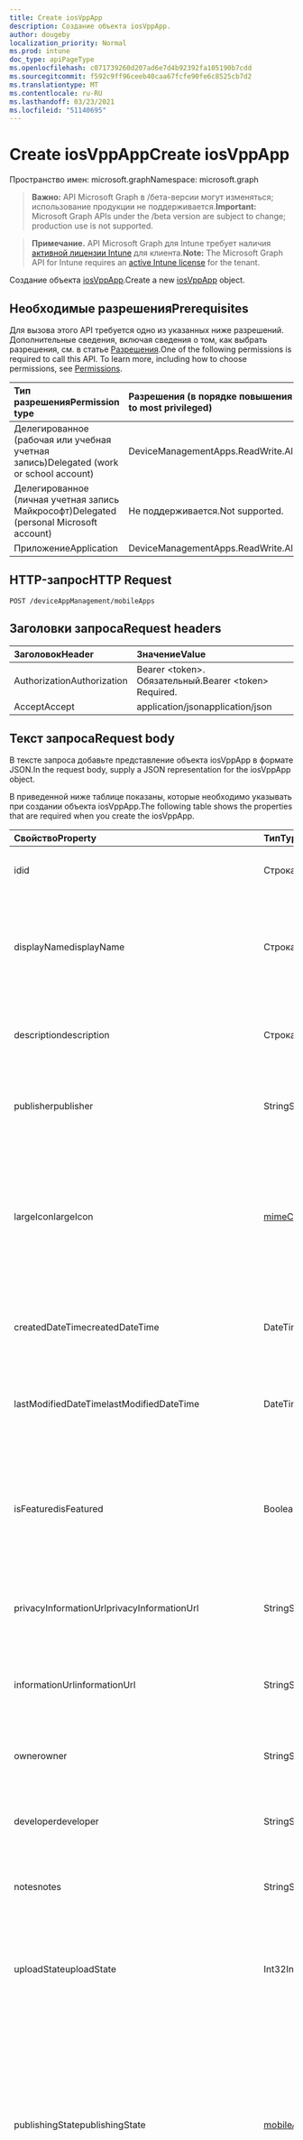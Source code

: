 ```yaml
---
title: Create iosVppApp
description: Создание объекта iosVppApp.
author: dougeby
localization_priority: Normal
ms.prod: intune
doc_type: apiPageType
ms.openlocfilehash: c071739260d207ad6e7d4b92392fa105190b7cdd
ms.sourcegitcommit: f592c9ff96ceeb40caa67fcfe90fe6c8525cb7d2
ms.translationtype: MT
ms.contentlocale: ru-RU
ms.lasthandoff: 03/23/2021
ms.locfileid: "51140695"
---
```

# <a name="create-iosvppapp"></a><span data-ttu-id="8538d-103">Create iosVppApp</span><span class="sxs-lookup"><span data-stu-id="8538d-103">Create iosVppApp</span></span>

<span data-ttu-id="8538d-104">Пространство имен: microsoft.graph</span><span class="sxs-lookup"><span data-stu-id="8538d-104">Namespace: microsoft.graph</span></span>

> <span data-ttu-id="8538d-105">**Важно:** API Microsoft Graph в /бета-версии могут изменяться; использование продукции не поддерживается.</span><span class="sxs-lookup"><span data-stu-id="8538d-105">**Important:** Microsoft Graph APIs under the /beta version are subject to change; production use is not supported.</span></span>

> <span data-ttu-id="8538d-106">**Примечание.** API Microsoft Graph для Intune требует наличия [активной лицензии Intune](https://go.microsoft.com/fwlink/?linkid=839381) для клиента.</span><span class="sxs-lookup"><span data-stu-id="8538d-106">**Note:** The Microsoft Graph API for Intune requires an [active Intune license](https://go.microsoft.com/fwlink/?linkid=839381) for the tenant.</span></span>

<span data-ttu-id="8538d-107">Создание объекта [iosVppApp](../resources/intune-apps-iosvppapp.md).</span><span class="sxs-lookup"><span data-stu-id="8538d-107">Create a new [iosVppApp](../resources/intune-apps-iosvppapp.md) object.</span></span>

## <a name="prerequisites"></a><span data-ttu-id="8538d-108">Необходимые разрешения</span><span class="sxs-lookup"><span data-stu-id="8538d-108">Prerequisites</span></span>
<span data-ttu-id="8538d-p101">Для вызова этого API требуется одно из указанных ниже разрешений. Дополнительные сведения, включая сведения о том, как выбрать разрешения, см. в статье [Разрешения](/graph/permissions-reference).</span><span class="sxs-lookup"><span data-stu-id="8538d-p101">One of the following permissions is required to call this API. To learn more, including how to choose permissions, see [Permissions](/graph/permissions-reference).</span></span>

|<span data-ttu-id="8538d-111">Тип разрешения</span><span class="sxs-lookup"><span data-stu-id="8538d-111">Permission type</span></span>|<span data-ttu-id="8538d-112">Разрешения (в порядке повышения привилегий)</span><span class="sxs-lookup"><span data-stu-id="8538d-112">Permissions (from least to most privileged)</span></span>|
|:---|:---|
|<span data-ttu-id="8538d-113">Делегированное (рабочая или учебная учетная запись)</span><span class="sxs-lookup"><span data-stu-id="8538d-113">Delegated (work or school account)</span></span>|<span data-ttu-id="8538d-114">DeviceManagementApps.ReadWrite.All</span><span class="sxs-lookup"><span data-stu-id="8538d-114">DeviceManagementApps.ReadWrite.All</span></span>|
|<span data-ttu-id="8538d-115">Делегированное (личная учетная запись Майкрософт)</span><span class="sxs-lookup"><span data-stu-id="8538d-115">Delegated (personal Microsoft account)</span></span>|<span data-ttu-id="8538d-116">Не поддерживается.</span><span class="sxs-lookup"><span data-stu-id="8538d-116">Not supported.</span></span>|
|<span data-ttu-id="8538d-117">Приложение</span><span class="sxs-lookup"><span data-stu-id="8538d-117">Application</span></span>|<span data-ttu-id="8538d-118">DeviceManagementApps.ReadWrite.All</span><span class="sxs-lookup"><span data-stu-id="8538d-118">DeviceManagementApps.ReadWrite.All</span></span>|

## <a name="http-request"></a><span data-ttu-id="8538d-119">HTTP-запрос</span><span class="sxs-lookup"><span data-stu-id="8538d-119">HTTP Request</span></span>
<!-- {
  "blockType": "ignored"
}
-->
``` http
POST /deviceAppManagement/mobileApps
```

## <a name="request-headers"></a><span data-ttu-id="8538d-120">Заголовки запроса</span><span class="sxs-lookup"><span data-stu-id="8538d-120">Request headers</span></span>
|<span data-ttu-id="8538d-121">Заголовок</span><span class="sxs-lookup"><span data-stu-id="8538d-121">Header</span></span>|<span data-ttu-id="8538d-122">Значение</span><span class="sxs-lookup"><span data-stu-id="8538d-122">Value</span></span>|
|:---|:---|
|<span data-ttu-id="8538d-123">Authorization</span><span class="sxs-lookup"><span data-stu-id="8538d-123">Authorization</span></span>|<span data-ttu-id="8538d-124">Bearer &lt;token&gt;. Обязательный.</span><span class="sxs-lookup"><span data-stu-id="8538d-124">Bearer &lt;token&gt; Required.</span></span>|
|<span data-ttu-id="8538d-125">Accept</span><span class="sxs-lookup"><span data-stu-id="8538d-125">Accept</span></span>|<span data-ttu-id="8538d-126">application/json</span><span class="sxs-lookup"><span data-stu-id="8538d-126">application/json</span></span>|

## <a name="request-body"></a><span data-ttu-id="8538d-127">Текст запроса</span><span class="sxs-lookup"><span data-stu-id="8538d-127">Request body</span></span>
<span data-ttu-id="8538d-128">В тексте запроса добавьте представление объекта iosVppApp в формате JSON.</span><span class="sxs-lookup"><span data-stu-id="8538d-128">In the request body, supply a JSON representation for the iosVppApp object.</span></span>

<span data-ttu-id="8538d-129">В приведенной ниже таблице показаны, которые необходимо указывать при создании объекта iosVppApp.</span><span class="sxs-lookup"><span data-stu-id="8538d-129">The following table shows the properties that are required when you create the iosVppApp.</span></span>

|<span data-ttu-id="8538d-130">Свойство</span><span class="sxs-lookup"><span data-stu-id="8538d-130">Property</span></span>|<span data-ttu-id="8538d-131">Тип</span><span class="sxs-lookup"><span data-stu-id="8538d-131">Type</span></span>|<span data-ttu-id="8538d-132">Описание</span><span class="sxs-lookup"><span data-stu-id="8538d-132">Description</span></span>|
|:---|:---|:---|
|<span data-ttu-id="8538d-133">id</span><span class="sxs-lookup"><span data-stu-id="8538d-133">id</span></span>|<span data-ttu-id="8538d-134">Строка</span><span class="sxs-lookup"><span data-stu-id="8538d-134">String</span></span>|<span data-ttu-id="8538d-135">Ключ объекта.</span><span class="sxs-lookup"><span data-stu-id="8538d-135">Key of the entity.</span></span> <span data-ttu-id="8538d-136">Наследуется от [mobileApp](../resources/intune-shared-mobileapp.md).</span><span class="sxs-lookup"><span data-stu-id="8538d-136">Inherited from [mobileApp](../resources/intune-shared-mobileapp.md)</span></span>|
|<span data-ttu-id="8538d-137">displayName</span><span class="sxs-lookup"><span data-stu-id="8538d-137">displayName</span></span>|<span data-ttu-id="8538d-138">Строка</span><span class="sxs-lookup"><span data-stu-id="8538d-138">String</span></span>|<span data-ttu-id="8538d-139">Название приложения, которое предоставил или импортировал администратор.</span><span class="sxs-lookup"><span data-stu-id="8538d-139">The admin provided or imported title of the app.</span></span> <span data-ttu-id="8538d-140">Наследуется от [mobileApp](../resources/intune-shared-mobileapp.md).</span><span class="sxs-lookup"><span data-stu-id="8538d-140">Inherited from [mobileApp](../resources/intune-shared-mobileapp.md)</span></span>|
|<span data-ttu-id="8538d-141">description</span><span class="sxs-lookup"><span data-stu-id="8538d-141">description</span></span>|<span data-ttu-id="8538d-142">Строка</span><span class="sxs-lookup"><span data-stu-id="8538d-142">String</span></span>|<span data-ttu-id="8538d-143">Описание приложения.</span><span class="sxs-lookup"><span data-stu-id="8538d-143">The description of the app.</span></span> <span data-ttu-id="8538d-144">Наследуется от [mobileApp](../resources/intune-shared-mobileapp.md).</span><span class="sxs-lookup"><span data-stu-id="8538d-144">Inherited from [mobileApp](../resources/intune-shared-mobileapp.md)</span></span>|
|<span data-ttu-id="8538d-145">publisher</span><span class="sxs-lookup"><span data-stu-id="8538d-145">publisher</span></span>|<span data-ttu-id="8538d-146">String</span><span class="sxs-lookup"><span data-stu-id="8538d-146">String</span></span>|<span data-ttu-id="8538d-147">Издатель приложения.</span><span class="sxs-lookup"><span data-stu-id="8538d-147">The publisher of the app.</span></span> <span data-ttu-id="8538d-148">Наследуется от [mobileApp](../resources/intune-shared-mobileapp.md).</span><span class="sxs-lookup"><span data-stu-id="8538d-148">Inherited from [mobileApp](../resources/intune-shared-mobileapp.md)</span></span>|
|<span data-ttu-id="8538d-149">largeIcon</span><span class="sxs-lookup"><span data-stu-id="8538d-149">largeIcon</span></span>|[<span data-ttu-id="8538d-150">mimeContent</span><span class="sxs-lookup"><span data-stu-id="8538d-150">mimeContent</span></span>](../resources/intune-shared-mimecontent.md)|<span data-ttu-id="8538d-151">Представляет большой значок, который отображается в сведениях о приложении, используется для отправки значка.</span><span class="sxs-lookup"><span data-stu-id="8538d-151">The large icon, to be displayed in the app details and used for upload of the icon.</span></span> <span data-ttu-id="8538d-152">Наследуется от [mobileApp](../resources/intune-shared-mobileapp.md).</span><span class="sxs-lookup"><span data-stu-id="8538d-152">Inherited from [mobileApp](../resources/intune-shared-mobileapp.md)</span></span>|
|<span data-ttu-id="8538d-153">createdDateTime</span><span class="sxs-lookup"><span data-stu-id="8538d-153">createdDateTime</span></span>|<span data-ttu-id="8538d-154">DateTimeOffset</span><span class="sxs-lookup"><span data-stu-id="8538d-154">DateTimeOffset</span></span>|<span data-ttu-id="8538d-155">Дата и время создания приложения.</span><span class="sxs-lookup"><span data-stu-id="8538d-155">The date and time the app was created.</span></span> <span data-ttu-id="8538d-156">Наследуется от [mobileApp](../resources/intune-shared-mobileapp.md).</span><span class="sxs-lookup"><span data-stu-id="8538d-156">Inherited from [mobileApp](../resources/intune-shared-mobileapp.md)</span></span>|
|<span data-ttu-id="8538d-157">lastModifiedDateTime</span><span class="sxs-lookup"><span data-stu-id="8538d-157">lastModifiedDateTime</span></span>|<span data-ttu-id="8538d-158">DateTimeOffset</span><span class="sxs-lookup"><span data-stu-id="8538d-158">DateTimeOffset</span></span>|<span data-ttu-id="8538d-159">Дата и время последнего изменения приложения.</span><span class="sxs-lookup"><span data-stu-id="8538d-159">The date and time the app was last modified.</span></span> <span data-ttu-id="8538d-160">Наследуется от [mobileApp](../resources/intune-shared-mobileapp.md).</span><span class="sxs-lookup"><span data-stu-id="8538d-160">Inherited from [mobileApp](../resources/intune-shared-mobileapp.md)</span></span>|
|<span data-ttu-id="8538d-161">isFeatured</span><span class="sxs-lookup"><span data-stu-id="8538d-161">isFeatured</span></span>|<span data-ttu-id="8538d-162">Boolean</span><span class="sxs-lookup"><span data-stu-id="8538d-162">Boolean</span></span>|<span data-ttu-id="8538d-163">Значение, которое показывает, отмечено ли приложение как подобранное администратором. Наследуется от объекта [mobileApp](../resources/intune-shared-mobileapp.md).</span><span class="sxs-lookup"><span data-stu-id="8538d-163">The value indicating whether the app is marked as featured by the admin. Inherited from [mobileApp](../resources/intune-shared-mobileapp.md)</span></span>|
|<span data-ttu-id="8538d-164">privacyInformationUrl</span><span class="sxs-lookup"><span data-stu-id="8538d-164">privacyInformationUrl</span></span>|<span data-ttu-id="8538d-165">String</span><span class="sxs-lookup"><span data-stu-id="8538d-165">String</span></span>|<span data-ttu-id="8538d-166">URL-адрес заявления о конфиденциальности.</span><span class="sxs-lookup"><span data-stu-id="8538d-166">The privacy statement Url.</span></span> <span data-ttu-id="8538d-167">Наследуется от [mobileApp](../resources/intune-shared-mobileapp.md).</span><span class="sxs-lookup"><span data-stu-id="8538d-167">Inherited from [mobileApp](../resources/intune-shared-mobileapp.md)</span></span>|
|<span data-ttu-id="8538d-168">informationUrl</span><span class="sxs-lookup"><span data-stu-id="8538d-168">informationUrl</span></span>|<span data-ttu-id="8538d-169">String</span><span class="sxs-lookup"><span data-stu-id="8538d-169">String</span></span>|<span data-ttu-id="8538d-170">URL-адрес страницы с дополнительными сведениями.</span><span class="sxs-lookup"><span data-stu-id="8538d-170">The more information Url.</span></span> <span data-ttu-id="8538d-171">Наследуется от [mobileApp](../resources/intune-shared-mobileapp.md).</span><span class="sxs-lookup"><span data-stu-id="8538d-171">Inherited from [mobileApp](../resources/intune-shared-mobileapp.md)</span></span>|
|<span data-ttu-id="8538d-172">owner</span><span class="sxs-lookup"><span data-stu-id="8538d-172">owner</span></span>|<span data-ttu-id="8538d-173">String</span><span class="sxs-lookup"><span data-stu-id="8538d-173">String</span></span>|<span data-ttu-id="8538d-174">Владелец приложения.</span><span class="sxs-lookup"><span data-stu-id="8538d-174">The owner of the app.</span></span> <span data-ttu-id="8538d-175">Наследуется от [mobileApp](../resources/intune-shared-mobileapp.md).</span><span class="sxs-lookup"><span data-stu-id="8538d-175">Inherited from [mobileApp](../resources/intune-shared-mobileapp.md)</span></span>|
|<span data-ttu-id="8538d-176">developer</span><span class="sxs-lookup"><span data-stu-id="8538d-176">developer</span></span>|<span data-ttu-id="8538d-177">String</span><span class="sxs-lookup"><span data-stu-id="8538d-177">String</span></span>|<span data-ttu-id="8538d-178">Разработчик приложения.</span><span class="sxs-lookup"><span data-stu-id="8538d-178">The developer of the app.</span></span> <span data-ttu-id="8538d-179">Наследуется от [mobileApp](../resources/intune-shared-mobileapp.md).</span><span class="sxs-lookup"><span data-stu-id="8538d-179">Inherited from [mobileApp](../resources/intune-shared-mobileapp.md)</span></span>|
|<span data-ttu-id="8538d-180">notes</span><span class="sxs-lookup"><span data-stu-id="8538d-180">notes</span></span>|<span data-ttu-id="8538d-181">String</span><span class="sxs-lookup"><span data-stu-id="8538d-181">String</span></span>|<span data-ttu-id="8538d-182">Заметки для приложения.</span><span class="sxs-lookup"><span data-stu-id="8538d-182">Notes for the app.</span></span> <span data-ttu-id="8538d-183">Наследуется от [mobileApp](../resources/intune-shared-mobileapp.md).</span><span class="sxs-lookup"><span data-stu-id="8538d-183">Inherited from [mobileApp](../resources/intune-shared-mobileapp.md)</span></span>|
|<span data-ttu-id="8538d-184">uploadState</span><span class="sxs-lookup"><span data-stu-id="8538d-184">uploadState</span></span>|<span data-ttu-id="8538d-185">Int32</span><span class="sxs-lookup"><span data-stu-id="8538d-185">Int32</span></span>|<span data-ttu-id="8538d-186">Состояние загрузки.</span><span class="sxs-lookup"><span data-stu-id="8538d-186">The upload state.</span></span> <span data-ttu-id="8538d-187">Возможные значения: 0 - `Not Ready` , 1 - `Ready` , 2 - `Processing` .</span><span class="sxs-lookup"><span data-stu-id="8538d-187">Possible values are: 0 - `Not Ready`, 1 - `Ready`, 2 - `Processing`.</span></span> <span data-ttu-id="8538d-188">Наследуется от [mobileApp](../resources/intune-shared-mobileapp.md).</span><span class="sxs-lookup"><span data-stu-id="8538d-188">Inherited from [mobileApp](../resources/intune-shared-mobileapp.md)</span></span>|
|<span data-ttu-id="8538d-189">publishingState</span><span class="sxs-lookup"><span data-stu-id="8538d-189">publishingState</span></span>|[<span data-ttu-id="8538d-190">mobileAppPublishingState</span><span class="sxs-lookup"><span data-stu-id="8538d-190">mobileAppPublishingState</span></span>](../resources/intune-apps-mobileapppublishingstate.md)|<span data-ttu-id="8538d-191">Состояние публикации для приложения.</span><span class="sxs-lookup"><span data-stu-id="8538d-191">The publishing state for the app.</span></span> <span data-ttu-id="8538d-192">Приложение невозможно назначить, если оно не опубликовано.</span><span class="sxs-lookup"><span data-stu-id="8538d-192">The app cannot be assigned unless the app is published.</span></span> <span data-ttu-id="8538d-193">Унаследованный от [mobileApp](../resources/intune-shared-mobileapp.md).</span><span class="sxs-lookup"><span data-stu-id="8538d-193">Inherited from [mobileApp](../resources/intune-shared-mobileapp.md).</span></span> <span data-ttu-id="8538d-194">Возможные значения: `notPublished`, `processing`, `published`.</span><span class="sxs-lookup"><span data-stu-id="8538d-194">Possible values are: `notPublished`, `processing`, `published`.</span></span>|
|<span data-ttu-id="8538d-195">isAssigned</span><span class="sxs-lookup"><span data-stu-id="8538d-195">isAssigned</span></span>|<span data-ttu-id="8538d-196">Boolean</span><span class="sxs-lookup"><span data-stu-id="8538d-196">Boolean</span></span>|<span data-ttu-id="8538d-197">Значение, указывающее, назначено ли приложению по крайней мере одна группа.</span><span class="sxs-lookup"><span data-stu-id="8538d-197">The value indicating whether the app is assigned to at least one group.</span></span> <span data-ttu-id="8538d-198">Наследуется от [mobileApp](../resources/intune-shared-mobileapp.md).</span><span class="sxs-lookup"><span data-stu-id="8538d-198">Inherited from [mobileApp](../resources/intune-shared-mobileapp.md)</span></span>|
|<span data-ttu-id="8538d-199">roleScopeTagIds</span><span class="sxs-lookup"><span data-stu-id="8538d-199">roleScopeTagIds</span></span>|<span data-ttu-id="8538d-200">Коллекция String</span><span class="sxs-lookup"><span data-stu-id="8538d-200">String collection</span></span>|<span data-ttu-id="8538d-201">Список ids тегов области для этого мобильного приложения.</span><span class="sxs-lookup"><span data-stu-id="8538d-201">List of scope tag ids for this mobile app.</span></span> <span data-ttu-id="8538d-202">Наследуется от [mobileApp](../resources/intune-shared-mobileapp.md).</span><span class="sxs-lookup"><span data-stu-id="8538d-202">Inherited from [mobileApp](../resources/intune-shared-mobileapp.md)</span></span>|
|<span data-ttu-id="8538d-203">dependentAppCount</span><span class="sxs-lookup"><span data-stu-id="8538d-203">dependentAppCount</span></span>|<span data-ttu-id="8538d-204">Int32</span><span class="sxs-lookup"><span data-stu-id="8538d-204">Int32</span></span>|<span data-ttu-id="8538d-205">Общее число зависимостей, которые имеет детское приложение.</span><span class="sxs-lookup"><span data-stu-id="8538d-205">The total number of dependencies the child app has.</span></span> <span data-ttu-id="8538d-206">Наследуется от [mobileApp](../resources/intune-shared-mobileapp.md).</span><span class="sxs-lookup"><span data-stu-id="8538d-206">Inherited from [mobileApp](../resources/intune-shared-mobileapp.md)</span></span>|
|<span data-ttu-id="8538d-207">supersedingAppCount</span><span class="sxs-lookup"><span data-stu-id="8538d-207">supersedingAppCount</span></span>|<span data-ttu-id="8538d-208">Int32</span><span class="sxs-lookup"><span data-stu-id="8538d-208">Int32</span></span>|<span data-ttu-id="8538d-209">Общее число приложений, которые это приложение прямо или косвенно перемежает.</span><span class="sxs-lookup"><span data-stu-id="8538d-209">The total number of apps this app directly or indirectly supersedes.</span></span> <span data-ttu-id="8538d-210">Наследуется от [mobileApp](../resources/intune-shared-mobileapp.md).</span><span class="sxs-lookup"><span data-stu-id="8538d-210">Inherited from [mobileApp](../resources/intune-shared-mobileapp.md)</span></span>|
|<span data-ttu-id="8538d-211">supersededAppCount</span><span class="sxs-lookup"><span data-stu-id="8538d-211">supersededAppCount</span></span>|<span data-ttu-id="8538d-212">Int32</span><span class="sxs-lookup"><span data-stu-id="8538d-212">Int32</span></span>|<span data-ttu-id="8538d-213">Общее число приложений, которые это приложение прямо или косвенно вымежает.</span><span class="sxs-lookup"><span data-stu-id="8538d-213">The total number of apps this app is directly or indirectly superseded by.</span></span> <span data-ttu-id="8538d-214">Наследуется от [mobileApp](../resources/intune-shared-mobileapp.md).</span><span class="sxs-lookup"><span data-stu-id="8538d-214">Inherited from [mobileApp](../resources/intune-shared-mobileapp.md)</span></span>|
|<span data-ttu-id="8538d-215">usedLicenseCount</span><span class="sxs-lookup"><span data-stu-id="8538d-215">usedLicenseCount</span></span>|<span data-ttu-id="8538d-216">Int32</span><span class="sxs-lookup"><span data-stu-id="8538d-216">Int32</span></span>|<span data-ttu-id="8538d-217">Количество используемых лицензий VPP.</span><span class="sxs-lookup"><span data-stu-id="8538d-217">The number of VPP licenses in use.</span></span>|
|<span data-ttu-id="8538d-218">totalLicenseCount</span><span class="sxs-lookup"><span data-stu-id="8538d-218">totalLicenseCount</span></span>|<span data-ttu-id="8538d-219">Int32</span><span class="sxs-lookup"><span data-stu-id="8538d-219">Int32</span></span>|<span data-ttu-id="8538d-220">Общее количество лицензий VPP.</span><span class="sxs-lookup"><span data-stu-id="8538d-220">The total number of VPP licenses.</span></span>|
|<span data-ttu-id="8538d-221">releaseDateTime</span><span class="sxs-lookup"><span data-stu-id="8538d-221">releaseDateTime</span></span>|<span data-ttu-id="8538d-222">DateTimeOffset</span><span class="sxs-lookup"><span data-stu-id="8538d-222">DateTimeOffset</span></span>|<span data-ttu-id="8538d-223">Дата и время выпуска приложения, на которое распространяется программа VPP.</span><span class="sxs-lookup"><span data-stu-id="8538d-223">The VPP application release date and time.</span></span>|
|<span data-ttu-id="8538d-224">appStoreUrl</span><span class="sxs-lookup"><span data-stu-id="8538d-224">appStoreUrl</span></span>|<span data-ttu-id="8538d-225">String</span><span class="sxs-lookup"><span data-stu-id="8538d-225">String</span></span>|<span data-ttu-id="8538d-226">URL-адрес магазина.</span><span class="sxs-lookup"><span data-stu-id="8538d-226">The store URL.</span></span>|
|<span data-ttu-id="8538d-227">licensingType</span><span class="sxs-lookup"><span data-stu-id="8538d-227">licensingType</span></span>|[<span data-ttu-id="8538d-228">vppLicensingType</span><span class="sxs-lookup"><span data-stu-id="8538d-228">vppLicensingType</span></span>](../resources/intune-apps-vpplicensingtype.md)|<span data-ttu-id="8538d-229">Поддерживаемый тип лицензии.</span><span class="sxs-lookup"><span data-stu-id="8538d-229">The supported License Type.</span></span>|
|<span data-ttu-id="8538d-230">applicableDeviceType</span><span class="sxs-lookup"><span data-stu-id="8538d-230">applicableDeviceType</span></span>|[<span data-ttu-id="8538d-231">iosDeviceType</span><span class="sxs-lookup"><span data-stu-id="8538d-231">iosDeviceType</span></span>](../resources/intune-apps-iosdevicetype.md)|<span data-ttu-id="8538d-232">Применимый тип устройства с iOS.</span><span class="sxs-lookup"><span data-stu-id="8538d-232">The applicable iOS Device Type.</span></span>|
|<span data-ttu-id="8538d-233">vppTokenOrganizationName</span><span class="sxs-lookup"><span data-stu-id="8538d-233">vppTokenOrganizationName</span></span>|<span data-ttu-id="8538d-234">String</span><span class="sxs-lookup"><span data-stu-id="8538d-234">String</span></span>|<span data-ttu-id="8538d-235">Организация, связанная с токеном Apple Volume Purchase Program.</span><span class="sxs-lookup"><span data-stu-id="8538d-235">The organization associated with the Apple Volume Purchase Program Token</span></span>|
|<span data-ttu-id="8538d-236">vppTokenAccountType</span><span class="sxs-lookup"><span data-stu-id="8538d-236">vppTokenAccountType</span></span>|[<span data-ttu-id="8538d-237">vppTokenAccountType</span><span class="sxs-lookup"><span data-stu-id="8538d-237">vppTokenAccountType</span></span>](../resources/intune-shared-vpptokenaccounttype.md)|<span data-ttu-id="8538d-238">Тип программы оптовых покупок, с которой связан заданный токен Apple Volume Purchase Program.</span><span class="sxs-lookup"><span data-stu-id="8538d-238">The type of volume purchase program which the given Apple Volume Purchase Program Token is associated with.</span></span> <span data-ttu-id="8538d-239">Возможные значения: `business`, `education`.</span><span class="sxs-lookup"><span data-stu-id="8538d-239">Possible values are: `business`, `education`.</span></span> <span data-ttu-id="8538d-240">Возможные значения: `business`, `education`.</span><span class="sxs-lookup"><span data-stu-id="8538d-240">Possible values are: `business`, `education`.</span></span>|
|<span data-ttu-id="8538d-241">vppTokenAppleId</span><span class="sxs-lookup"><span data-stu-id="8538d-241">vppTokenAppleId</span></span>|<span data-ttu-id="8538d-242">String</span><span class="sxs-lookup"><span data-stu-id="8538d-242">String</span></span>|<span data-ttu-id="8538d-243">Идентификатор Apple ID, связанный с заданным токеном Apple Volume Purchase Program.</span><span class="sxs-lookup"><span data-stu-id="8538d-243">The Apple Id associated with the given Apple Volume Purchase Program Token.</span></span>|
|<span data-ttu-id="8538d-244">bundleId</span><span class="sxs-lookup"><span data-stu-id="8538d-244">bundleId</span></span>|<span data-ttu-id="8538d-245">String</span><span class="sxs-lookup"><span data-stu-id="8538d-245">String</span></span>|<span data-ttu-id="8538d-246">Имя удостоверения.</span><span class="sxs-lookup"><span data-stu-id="8538d-246">The Identity Name.</span></span>|
|<span data-ttu-id="8538d-247">vppTokenId</span><span class="sxs-lookup"><span data-stu-id="8538d-247">vppTokenId</span></span>|<span data-ttu-id="8538d-248">Строка</span><span class="sxs-lookup"><span data-stu-id="8538d-248">String</span></span>|<span data-ttu-id="8538d-249">Идентификатор маркера VPP, связанного с этим приложением.</span><span class="sxs-lookup"><span data-stu-id="8538d-249">Identifier of the VPP token associated with this app.</span></span>|
|<span data-ttu-id="8538d-250">revokeLicenseActionResults</span><span class="sxs-lookup"><span data-stu-id="8538d-250">revokeLicenseActionResults</span></span>|<span data-ttu-id="8538d-251">[коллекция iosVppAppRevokeLicensesActionResult](../resources/intune-apps-iosvppapprevokelicensesactionresult.md)</span><span class="sxs-lookup"><span data-stu-id="8538d-251">[iosVppAppRevokeLicensesActionResult](../resources/intune-apps-iosvppapprevokelicensesactionresult.md) collection</span></span>|<span data-ttu-id="8538d-252">Результаты действий по отзыва лицензии в этом приложении.</span><span class="sxs-lookup"><span data-stu-id="8538d-252">Results of revoke license actions on this app.</span></span>|



## <a name="response"></a><span data-ttu-id="8538d-253">Ответ</span><span class="sxs-lookup"><span data-stu-id="8538d-253">Response</span></span>
<span data-ttu-id="8538d-254">В случае успешного выполнения этот метод возвращает код ответа `201 Created` и объект [iosVppApp](../resources/intune-apps-iosvppapp.md) в тексте ответа.</span><span class="sxs-lookup"><span data-stu-id="8538d-254">If successful, this method returns a `201 Created` response code and a [iosVppApp](../resources/intune-apps-iosvppapp.md) object in the response body.</span></span>

## <a name="example"></a><span data-ttu-id="8538d-255">Пример</span><span class="sxs-lookup"><span data-stu-id="8538d-255">Example</span></span>

### <a name="request"></a><span data-ttu-id="8538d-256">Запрос</span><span class="sxs-lookup"><span data-stu-id="8538d-256">Request</span></span>
<span data-ttu-id="8538d-257">Ниже приведен пример запроса.</span><span class="sxs-lookup"><span data-stu-id="8538d-257">Here is an example of the request.</span></span>
``` http
POST https://graph.microsoft.com/beta/deviceAppManagement/mobileApps
Content-type: application/json
Content-length: 2056

{
  "@odata.type": "#microsoft.graph.iosVppApp",
  "displayName": "Display Name value",
  "description": "Description value",
  "publisher": "Publisher value",
  "largeIcon": {
    "@odata.type": "microsoft.graph.mimeContent",
    "type": "Type value",
    "value": "dmFsdWU="
  },
  "isFeatured": true,
  "privacyInformationUrl": "https://example.com/privacyInformationUrl/",
  "informationUrl": "https://example.com/informationUrl/",
  "owner": "Owner value",
  "developer": "Developer value",
  "notes": "Notes value",
  "uploadState": 11,
  "publishingState": "processing",
  "isAssigned": true,
  "roleScopeTagIds": [
    "Role Scope Tag Ids value"
  ],
  "dependentAppCount": 1,
  "supersedingAppCount": 3,
  "supersededAppCount": 2,
  "usedLicenseCount": 0,
  "totalLicenseCount": 1,
  "releaseDateTime": "2017-01-01T00:01:34.7470482-08:00",
  "appStoreUrl": "https://example.com/appStoreUrl/",
  "licensingType": {
    "@odata.type": "microsoft.graph.vppLicensingType",
    "supportUserLicensing": true,
    "supportDeviceLicensing": true,
    "supportsUserLicensing": true,
    "supportsDeviceLicensing": true
  },
  "applicableDeviceType": {
    "@odata.type": "microsoft.graph.iosDeviceType",
    "iPad": true,
    "iPhoneAndIPod": true
  },
  "vppTokenOrganizationName": "Vpp Token Organization Name value",
  "vppTokenAccountType": "education",
  "vppTokenAppleId": "Vpp Token Apple Id value",
  "bundleId": "Bundle Id value",
  "vppTokenId": "Vpp Token Id value",
  "revokeLicenseActionResults": [
    {
      "@odata.type": "microsoft.graph.iosVppAppRevokeLicensesActionResult",
      "userId": "User Id value",
      "managedDeviceId": "Managed Device Id value",
      "totalLicensesCount": 2,
      "failedLicensesCount": 3,
      "actionFailureReason": "appleFailure",
      "actionName": "Action Name value",
      "actionState": "pending",
      "startDateTime": "2016-12-31T23:58:46.7156189-08:00",
      "lastUpdatedDateTime": "2017-01-01T00:00:56.8321556-08:00"
    }
  ]
}
```

### <a name="response"></a><span data-ttu-id="8538d-258">Отклик</span><span class="sxs-lookup"><span data-stu-id="8538d-258">Response</span></span>
<span data-ttu-id="8538d-p122">Ниже приведен пример отклика. Примечание. Объект отклика, показанный здесь, может быть усечен для краткости. При фактическом вызове будут возвращены все свойства.</span><span class="sxs-lookup"><span data-stu-id="8538d-p122">Here is an example of the response. Note: The response object shown here may be truncated for brevity. All of the properties will be returned from an actual call.</span></span>
``` http
HTTP/1.1 201 Created
Content-Type: application/json
Content-Length: 2228

{
  "@odata.type": "#microsoft.graph.iosVppApp",
  "id": "a0ac9b6f-9b6f-a0ac-6f9b-aca06f9baca0",
  "displayName": "Display Name value",
  "description": "Description value",
  "publisher": "Publisher value",
  "largeIcon": {
    "@odata.type": "microsoft.graph.mimeContent",
    "type": "Type value",
    "value": "dmFsdWU="
  },
  "createdDateTime": "2017-01-01T00:02:43.5775965-08:00",
  "lastModifiedDateTime": "2017-01-01T00:00:35.1329464-08:00",
  "isFeatured": true,
  "privacyInformationUrl": "https://example.com/privacyInformationUrl/",
  "informationUrl": "https://example.com/informationUrl/",
  "owner": "Owner value",
  "developer": "Developer value",
  "notes": "Notes value",
  "uploadState": 11,
  "publishingState": "processing",
  "isAssigned": true,
  "roleScopeTagIds": [
    "Role Scope Tag Ids value"
  ],
  "dependentAppCount": 1,
  "supersedingAppCount": 3,
  "supersededAppCount": 2,
  "usedLicenseCount": 0,
  "totalLicenseCount": 1,
  "releaseDateTime": "2017-01-01T00:01:34.7470482-08:00",
  "appStoreUrl": "https://example.com/appStoreUrl/",
  "licensingType": {
    "@odata.type": "microsoft.graph.vppLicensingType",
    "supportUserLicensing": true,
    "supportDeviceLicensing": true,
    "supportsUserLicensing": true,
    "supportsDeviceLicensing": true
  },
  "applicableDeviceType": {
    "@odata.type": "microsoft.graph.iosDeviceType",
    "iPad": true,
    "iPhoneAndIPod": true
  },
  "vppTokenOrganizationName": "Vpp Token Organization Name value",
  "vppTokenAccountType": "education",
  "vppTokenAppleId": "Vpp Token Apple Id value",
  "bundleId": "Bundle Id value",
  "vppTokenId": "Vpp Token Id value",
  "revokeLicenseActionResults": [
    {
      "@odata.type": "microsoft.graph.iosVppAppRevokeLicensesActionResult",
      "userId": "User Id value",
      "managedDeviceId": "Managed Device Id value",
      "totalLicensesCount": 2,
      "failedLicensesCount": 3,
      "actionFailureReason": "appleFailure",
      "actionName": "Action Name value",
      "actionState": "pending",
      "startDateTime": "2016-12-31T23:58:46.7156189-08:00",
      "lastUpdatedDateTime": "2017-01-01T00:00:56.8321556-08:00"
    }
  ]
}
```




